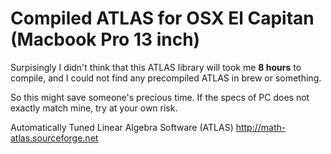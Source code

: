 # Compiled ATLAS for OSX El Capitan (Macbook Pro 13 inch)

Surpisingly I didn't think that this ATLAS library will took me **8 hours** to compile, and I could not find any precompiled ATLAS in brew or something.

So this might save someone's precious time. If the specs of PC does not exactly match mine, try at your own risk.

Automatically Tuned Linear Algebra Software (ATLAS)
http://math-atlas.sourceforge.net
